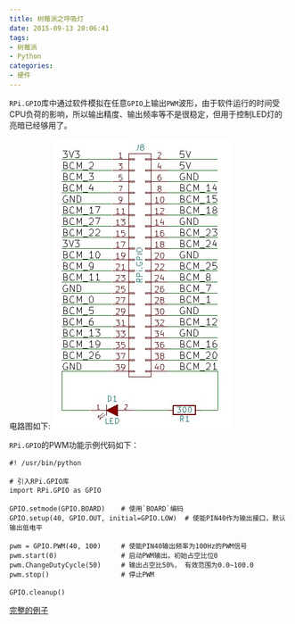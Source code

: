 ```yaml
---
title: 树莓派之呼吸灯
date: 2015-09-13 20:06:41
tags: 
- 树莓派 
- Python
categories: 
- 硬件
---
```


`RPi.GPIO`库中通过软件模拟在任意`GPIO`上输出`PWM`波形，由于软件运行的时间受CPU负荷的影响，所以输出精度、输出频率等不是很稳定，但用于控制LED灯的亮暗已经够用了。

电路图如下:
![Image](/images/2016-02-17/20-07-28.jpg)

`RPi.GPIO`的PWM功能示例代码如下：
```
#! /usr/bin/python

# 引入RPi.GPIO库
import RPi.GPIO as GPIO

GPIO.setmode(GPIO.BOARD)    # 使用`BOARD`编码
GPIO.setup(40, GPIO.OUT, initial=GPIO.LOW)  # 使能PIN40作为输出接口，默认输出低电平

pwm = GPIO.PWM(40, 100)     # 使能PIN40输出频率为100Hz的PWM信号
pwm.start(0)                # 启动PWM输出，初始占空比位0
pwm.ChangeDutyCycle(50)     # 输出占空比50%， 有效范围为0.0~100.0
pwm.stop()                  # 停止PWM

GPIO.cleanup()
```

[完整的例子](https://github.com/ljgabc/raspberrypi/blob/master/breath.py)